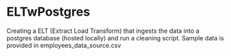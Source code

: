 # ELTwPostgres
Creating a ELT (Extract Load Transform) that ingests the data into a postgres database (hosted locally) and run a cleaning script. Sample data is provided in employees_data_source.csv
